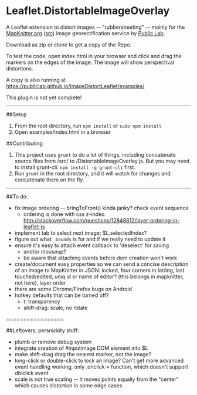 Leaflet.DistortableImageOverlay
===================

A Leaflet extension to distort images -- "rubbersheeting" -- mainly for the [MapKnitter.org](http://mapknitter.org) ([src](https://github.com/publiclab/mapknitter)) image georectification service by [Public Lab](http://publiclab.org).

Download as zip or clone to get a copy of the Repo.

To test the code, open index.html in your browser and click and drag the markers on the edges of the image. The image will show perspectival distortions.

A copy is also running at https://publiclab.github.io/ImageDistortLeaflet/examples/

This plugin is not yet complete!

****

##Setup

1. From the root directory, run `npm install` or `sudo npm install`
2. Open examples/index.html in a browser

##Contributing

1. This project uses `grunt` to do a lot of things, including concatenate source files from /src/ to /DistortableImageOverlay.js. But you may need to install grunt-cli: `npm install -g grunt-cli` first.
2. Run `grunt` in the root directory, and it will watch for changes and concatenate them on the fly.

****

##To do:

* fix image ordering -- bringToFront() kinda janky? check event sequence
  * ordering is done with css z-index: http://stackoverflow.com/questions/12848812/layer-ordering-in-leaflet-js
* implement tab to select next image; $L.selectedIndex?
* figure out what `_bounds` is for and if we really need to update it
* ensure it's easy to attach event callback to 'deselect' for saving
  * and/or mouseup?
  * be aware that attaching events before dom creation won't work
* create/document easy properties so we can send a concise description of an image to MapKnitter in JSON: locked, four corners in lat/lng, last touched/edited, uniq id or name of editor? (this belongs in mapknitter, not here), layer order
* there are some Chrome/Firefox bugs on Android
* hotkey defaults that can be turned off?
  * t: transparency
  * shift-drag: scale, no rotate

=================

##Leftovers, persnickity stuff:

* plumb or remove debug system
* integrate creation of #inputimage DOM element into $L
* make shift-drag drag the nearest marker, not the image?
* long-click or double-click to lock an image? Can't get more advanced event handling working, only .onclick = function, which doesn't support dblclick event
* scale is not true scaling -- it moves points equally from the "center" which causes distortion in some edge cases


